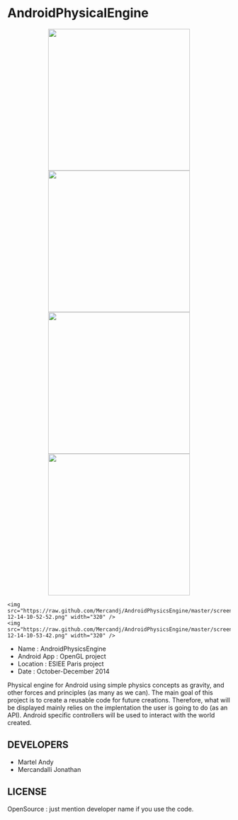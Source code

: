 AndroidPhysicalEngine
=====================

<p align="center">
	<img src="https://raw.github.com/Mercandj/AndroidPhysicsEngine/master/screenshot/Screenshot_2014-12-14-10-30-06.png" width="320" />
	<img src="https://raw.github.com/Mercandj/AndroidPhysicsEngine/master/screenshot/Screenshot_2014-12-14-10-32-25.png" width="320" />
	<img src="https://raw.github.com/Mercandj/AndroidPhysicsEngine/master/screenshot/Screenshot_2014-12-14-10-33-42.png" width="320" />
	<img src="https://raw.github.com/Mercandj/AndroidPhysicsEngine/master/screenshot/Screenshot_2014-12-14-10-34-32.png" width="320" />

	<img src="https://raw.github.com/Mercandj/AndroidPhysicsEngine/master/screenshot/Screenshot_2014-12-14-10-52-52.png" width="320" />
	<img src="https://raw.github.com/Mercandj/AndroidPhysicsEngine/master/screenshot/Screenshot_2014-12-14-10-53-42.png" width="320" />
</p>

* Name : AndroidPhysicsEngine
* Android App : OpenGL project
* Location : ESIEE Paris project
* Date : October-December 2014

Physical engine for Android using simple physics concepts as gravity, and other forces and principles (as many as we can).
The main goal of this project is to create a reusable code for future creations. Therefore, what will be displayed mainly relies on the implentation the user is going to do (as an API).
Android specific controllers will be used to interact with the world created.


## DEVELOPERS

* Martel Andy
* Mercandalli Jonathan


## LICENSE

OpenSource : just mention developer name if you use the code.